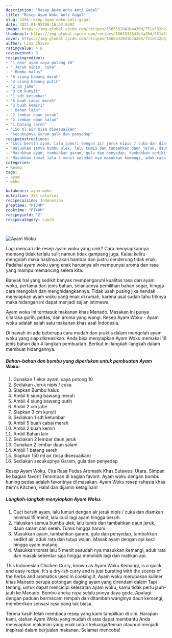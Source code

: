 ```yaml
---
description: "Resep Ayam Woku Anti Gagal"
title: "Resep Ayam Woku Anti Gagal"
slug: 3394-resep-ayam-woku-anti-gagal
date: 2021-01-05T00:16:53.639Z
image: https://img-global.cpcdn.com/recipes/1565532841b4a20d/751x532cq70/ayam-woku-foto-resep-utama.jpg
thumbnail: https://img-global.cpcdn.com/recipes/1565532841b4a20d/751x532cq70/ayam-woku-foto-resep-utama.jpg
cover: https://img-global.cpcdn.com/recipes/1565532841b4a20d/751x532cq70/ayam-woku-foto-resep-utama.jpg
author: Lina Chavez
ratingvalue: 4.8
reviewcount: 3
recipeingredient:
- "1 ekor ayam saya potong 10"
- " Jeruk nipis  cuka"
- " Bumbu halus"
- "6 siung bawang merah"
- "4 siung bawang putih"
- "2 cm jahe"
- "3 cm kunyit"
- "1 sdt ketumbar"
- "5 buah cabai merah"
- "2 buah kemiri"
- " Bahan lain"
- "2 lembar daun jeruk"
- "2 lembar daun salam"
- "1 batang sereh"
- "150 ml air bisa disesuaikan"
- "secukupnya Garam gula dan penyedap"
recipeinstructions:
- "Cuci bersih ayam, lalu lumuri dengan air jeruk nipis / cuka dan diamkan minimal 15 menit, lalu cuci lagi ayam hingga bersih."
- "Haluskan semua bumbu ulek, lalu tumis dan tambahkan daun jeruk, daun salam dan sereh. Tumis hingga harum."
- "Masukkan ayam, tambahkan garam, gula dan penyedap, tambahkan sedikit air, aduk rata dan tutup wajan. Masak ayam dengan api kecil hingga ayam matang."
- "Masukkan tomat lalu 5 menit sesudah nya masukkan kemangi, aduk rata dan masak sebentar saja hingga mendidih lagi dan matikan api."
categories:
- Resep
tags:
- ayam
- woku

katakunci: ayam woku 
nutrition: 285 calories
recipecuisine: Indonesian
preptime: "PT34M"
cooktime: "PT48M"
recipeyield: "2"
recipecategory: Lunch

---
```



![Ayam Woku](https://img-global.cpcdn.com/recipes/1565532841b4a20d/751x532cq70/ayam-woku-foto-resep-utama.jpg)

Lagi mencari ide resep ayam woku yang unik? Cara menyiapkannya memang tidak terlalu sulit namun tidak gampang juga. Kalau keliru mengolah maka hasilnya akan hambar dan justru cenderung tidak enak. Padahal ayam woku yang enak harusnya sih mempunyai aroma dan rasa yang mampu memancing selera kita.

Banyak hal yang sedikit banyak mempengaruhi kualitas rasa dari ayam woku, pertama dari jenis bahan, selanjutnya pemilihan bahan segar, hingga cara mengolah dan menghidangkannya. Tidak usah pusing jika hendak menyiapkan ayam woku yang enak di rumah, karena asal sudah tahu triknya maka hidangan ini dapat menjadi sajian istimewa.

Ayam woku ini termasuk makanan khas Manado. Masakan ini punya citarasa gurih, pedas, dan aroma yang wangi. Resep Ayam Woku - Ayam woku adalah salah satu makanan khas asal Indonesia.


Di bawah ini ada beberapa cara mudah dan praktis dalam mengolah ayam woku yang siap dikreasikan. Anda bisa menyiapkan Ayam Woku memakai 16 jenis bahan dan 4 langkah pembuatan. Berikut ini langkah-langkah dalam membuat hidangannya.

<!--inarticleads1-->

##### Bahan-bahan dan bumbu yang diperlukan untuk pembuatan Ayam Woku:

1. Gunakan 1 ekor ayam, saya potong 10
1. Sediakan  Jeruk nipis / cuka
1. Siapkan  Bumbu halus
1. Ambil 6 siung bawang merah
1. Ambil 4 siung bawang putih
1. Ambil 2 cm jahe
1. Siapkan 3 cm kunyit
1. Sediakan 1 sdt ketumbar
1. Ambil 5 buah cabai merah
1. Ambil 2 buah kemiri
1. Ambil  Bahan lain
1. Sediakan 2 lembar daun jeruk
1. Gunakan 2 lembar daun salam
1. Ambil 1 batang sereh
1. Siapkan 150 ml air (bisa disesuaikan)
1. Sediakan secukupnya Garam, gula dan penyedap


Resep Ayam Woku, Cita Rasa Pedas Aromatik Khas Sulawesi Utara. Simpan ke bagian favorit Tersimpan di bagian favorit. Ayam woku dengan bumbu kuning pedas adalah favoritnya di masakan. Ayam Woku resep rahasia khas Item&#39;s Kitchen, Halal dan dijamin ketagihan! 

<!--inarticleads2-->

##### Langkah-langkah menyiapkan Ayam Woku:

1. Cuci bersih ayam, lalu lumuri dengan air jeruk nipis / cuka dan diamkan minimal 15 menit, lalu cuci lagi ayam hingga bersih.
1. Haluskan semua bumbu ulek, lalu tumis dan tambahkan daun jeruk, daun salam dan sereh. Tumis hingga harum.
1. Masukkan ayam, tambahkan garam, gula dan penyedap, tambahkan sedikit air, aduk rata dan tutup wajan. Masak ayam dengan api kecil hingga ayam matang.
1. Masukkan tomat lalu 5 menit sesudah nya masukkan kemangi, aduk rata dan masak sebentar saja hingga mendidih lagi dan matikan api.


This Indonesian Chicken Curry, known as Ayam Woku Kemangi, is a quick and easy recipe. It&#39;s a dry-ish curry and is just bursting with the scents of the herbs and aromatics used in cooking it. Ayam woku merupakan kuliner khas Manado berupa potongan daging ayam yang direndam dalam Tapi tenang, untuk dapat mencicipi kelezatan ayam woku, kamu tidak perlu jauh-jauh ke Manado. Bumbu aneka rupa selalu punya daya goda. Apalagi dengan paduan bermacam rempah dan ditambah wanginya daun kemangi, memberikan sensasi rasa yang tak biasa. 

Terima kasih telah membaca resep yang kami tampilkan di sini. Harapan kami, olahan Ayam Woku yang mudah di atas dapat membantu Anda menyiapkan makanan yang enak untuk keluarga/teman ataupun menjadi inspirasi dalam berjualan makanan. Selamat mencoba!
